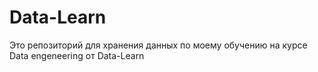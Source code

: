 # Data-Learn
Это репозиторий для хранения данных по моему обучению на курсе Data engeneering от Data-Learn
